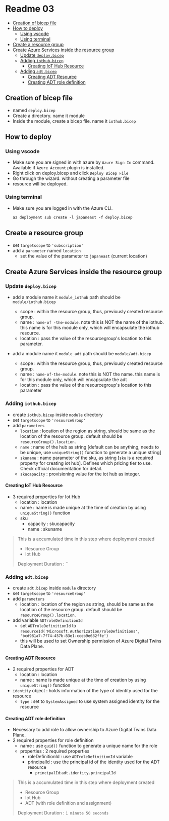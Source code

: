 # Readme 03 <!-- omit in toc -->

- [Creation of bicep file](#creation-of-bicep-file)
- [How to deploy](#how-to-deploy)
  - [Using vscode](#using-vscode)
  - [Using terminal](#using-terminal)
- [Create a resource group](#create-a-resource-group)
- [Create Azure Services inside the resource group](#create-azure-services-inside-the-resource-group)
  - [Update `deploy.bicep`](#update-deploybicep)
  - [Adding `iothub.bicep`](#adding-iothubbicep)
    - [Creating IoT Hub Resource](#creating-iot-hub-resource)
  - [Adding `adt.bicep`](#adding-adtbicep)
    - [Creating ADT Resource](#creating-adt-resource)
    - [Creating ADT role definition](#creating-adt-role-definition)


## Creation of bicep file

- named `deploy.bicep`
- Create a directory. name it module
- Inside the module, create a bicep file. name it `iothub.bicep`

## How to deploy

### Using vscode

- Make sure you are signed in with azure by `Azure Sign In` command. Available if `Azure Account` plugin is installed.
- Right click on deploy.bicep and click `Deploy Bicep File`
- Go through the wizard. without creating a parameter file
- resource will be deployed.

### Using terminal

- Make sure you are logged in with the Azure CLI.

  ```pwsh
  az deployment sub create -l japaneast -f deploy.bicep
  ```

## Create a resource group
  
- set `targetscope` to `'subscription'`
- add a `parameter` named `location`
  - set the value of the parameter to `japaneast` (current location)

## Create Azure Services inside the resource group

### Update `deploy.bicep`

- add a module name it `module_iothub` path should be `module/iothub.bicep`
  - scope : within the resource group, thus, previously created resource group.
  - name : `name-of -the-module`. note this is NOT the name of the iothub. this name is for this module only, which will encapsulate the iothub resource.
  - location : pass the value of the resourcegroup's location to this parameter.

- add a module name it `module_adt` path should be `module/adt.bicep`
  - scope : within the resource group, thus, previously created resource group.
  - name : `name-of-the-module`. note this is NOT the name. this name is for this module only, which will encapsulate the adt
  - location : pass the value of the resourcegroup's location to this parameter

### Adding `iothub.bicep`

- create `iothub.bicep` inside `module` directory
- set `targetscope` to `'resourceGroup'`
- add `parameters`
  - `location` : location of the region as string, should be same as the location of the resource group. default should be `resourceGroup().location`.
  - `name` : name of the hub as string [default can be anything, needs to be unique, use `uniqueString()` function to generate a unique string]
  - `skuname` : name parameter of the sku, as string [`sku` is a required property for creating iot hub]. Defines which pricing tier to use. Check official documentation for detail.
  - `skucapacity` : provisioning value for the iot hub as integer.

#### Creating IoT Hub Resource

- 3 required properties for Iot Hub
  - location : location
  - name : name is made unique at the time of creation by using `uniqueString()` function
  - sku
    - capacity : skucapacity
    - name : skuname

> This is a accumulated time in this step where deployment created
>
> - Resource Group
> - Iot Hub
>
> Deployment Duration : ``

### Adding `adt.bicep`

- create `adt.bicep` inside `module` directory
- set `targetscope` to `'resourceGroup'`
- add `parameters`
  - location : location of the region as string, should be same as the location of the resource group. default should be `resourceGroup().location`.
- add variable `ADTroleDefinitionId`
  - set `ADTroleDefinitionId` to `resourceId('Microsoft.Authorization/roleDefinitions', 'bcd981a7-7f74-457b-83e1-cceb9e632ffe')`
  - this will be used to set Ownership permission of Azure Digital Twins Data Plane.

#### Creating ADT Resource

- 2 required properties for ADT
  - location : location
  - name : name is made unique at the time of creation by using `uniqueString()` function
- `identity` object : holds information of the type of identity used for the resource
  - `type` : set to `SystemAssigned` to use system assigned identity for the resource

#### Creating ADT role definition

- Necessary to add role to allow ownership to Azure Digital Twins Data Plane.
- 2 required properties for role definition
  - name : use `guid()` function to generate a unique name for the role
  - properties : 2 required properties
    - roleDefinitionId : use `ADTroleDefinitionId` variable
    - principalId : use the principal id of the identity used for the ADT resource
      - `principalId`:`adt.identity.principalId` 

> This is a accumulated time in this step where deployment created
>
> - Resource Group
> - Iot Hub
> - ADT (with role definition and assignment)
>
> Deployment Duration : `1 minute 50 seconds`
